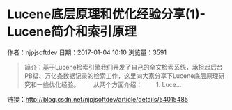 # Lucene底层原理和优化经验分享(1)-Lucene简介和索引原理
作者：njpjsoftdev
日期：2017-01-04 10:10
浏览量：3591
> 简介：基于Lucene检索引擎我们开发了自己的全文检索系统，承担起后台PB级、万亿条数据记录的检索工作，这里向大家分享下Lucene底层原理研究和一些优化经验。 
　　从两个方面介绍： 
　　1. Luce...

 链接：http://blog.csdn.net/njpjsoftdev/article/details/54015485
